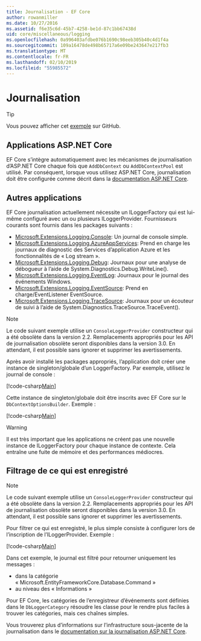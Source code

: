 ```yaml
---
title: Journalisation - EF Core
author: rowanmiller
ms.date: 10/27/2016
ms.assetid: f6e35c6d-45b7-4258-be1d-87c1bb67438d
uid: core/miscellaneous/logging
ms.openlocfilehash: 0a996403afdbe076b1690c98eeb305b40c4d1f4a
ms.sourcegitcommit: 109a16478de498b65717a6e09be243647e217fb3
ms.translationtype: MT
ms.contentlocale: fr-FR
ms.lasthandoff: 02/10/2019
ms.locfileid: "55985572"
---
```

# <a name="logging"></a>Journalisation

> [!TIP]  
> Vous pouvez afficher cet [exemple](https://github.com/aspnet/EntityFramework.Docs/tree/master/samples/core/Miscellaneous/Logging) sur GitHub.

## <a name="aspnet-core-applications"></a>Applications ASP.NET Core

EF Core s’intègre automatiquement avec les mécanismes de journalisation d’ASP.NET Core chaque fois que `AddDbContext` ou `AddDbContextPool` est utilisé. Par conséquent, lorsque vous utilisez ASP.NET Core, journalisation doit être configurée comme décrit dans la [documentation ASP.NET Core](https://docs.microsoft.com/aspnet/core/fundamentals/logging?tabs=aspnetcore2x).

## <a name="other-applications"></a>Autres applications

EF Core journalisation actuellement nécessite un ILoggerFactory qui est lui-même configuré avec un ou plusieurs ILoggerProvider. Fournisseurs courants sont fournis dans les packages suivants :

* [Microsoft.Extensions.Logging.Console](https://www.nuget.org/packages/Microsoft.Extensions.Logging.Console/): Un journal de console simple.
* [Microsoft.Extensions.Logging.AzureAppServices](https://www.nuget.org/packages/Microsoft.Extensions.Logging.AzureAppServices/): Prend en charge les journaux de diagnostic des Services d’application Azure et les fonctionnalités de « Log stream ».
* [Microsoft.Extensions.Logging.Debug](https://www.nuget.org/packages/Microsoft.Extensions.Logging.Debug/): Journaux pour une analyse de débogueur à l’aide de System.Diagnostics.Debug.WriteLine().
* [Microsoft.Extensions.Logging.EventLog](https://www.nuget.org/packages/Microsoft.Extensions.Logging.EventLog/): Journaux pour le journal des événements Windows.
* [Microsoft.Extensions.Logging.EventSource](https://www.nuget.org/packages/Microsoft.Extensions.Logging.EventSource/): Prend en charge/EventListener EventSource.
* [Microsoft.Extensions.Logging.TraceSource](https://www.nuget.org/packages/Microsoft.Extensions.Logging.TraceSource/): Journaux pour un écouteur de suivi à l’aide de System.Diagnostics.TraceSource.TraceEvent().

> [!NOTE]
> Le code suivant exemple utilise un `ConsoleLoggerProvider` constructeur qui a été obsolète dans la version 2.2. Remplacements appropriés pour les API de journalisation obsolète seront disponibles dans la version 3.0. En attendant, il est possible sans ignorer et supprimer les avertissements.

Après avoir installé les packages appropriés, l’application doit créer une instance de singleton/globale d’un LoggerFactory. Par exemple, utilisez le journal de console :

[!code-csharp[Main](../../../samples/core/Miscellaneous/Logging/Logging/BloggingContext.cs#DefineLoggerFactory)]

Cette instance de singleton/globale doit être inscrits avec EF Core sur le `DbContextOptionsBuilder`. Exemple :

[!code-csharp[Main](../../../samples/core/Miscellaneous/Logging/Logging/BloggingContext.cs#RegisterLoggerFactory)]

> [!WARNING]
> Il est très important que les applications ne créent pas une nouvelle instance de ILoggerFactory pour chaque instance de contexte. Cela entraîne une fuite de mémoire et des performances médiocres.

## <a name="filtering-what-is-logged"></a>Filtrage de ce qui est enregistré

> [!NOTE]
> Le code suivant exemple utilise un `ConsoleLoggerProvider` constructeur qui a été obsolète dans la version 2.2. Remplacements appropriés pour les API de journalisation obsolète seront disponibles dans la version 3.0. En attendant, il est possible sans ignorer et supprimer les avertissements.

Pour filtrer ce qui est enregistré, le plus simple consiste à configurer lors de l’inscription de l’ILoggerProvider. Exemple :

[!code-csharp[Main](../../../samples/core/Miscellaneous/Logging/Logging/BloggingContextWithFiltering.cs#DefineLoggerFactory)]

Dans cet exemple, le journal est filtré pour retourner uniquement les messages :
 * dans la catégorie « Microsoft.EntityFrameworkCore.Database.Command »
 * au niveau des « Informations »

Pour EF Core, les catégories de l’enregistreur d’événements sont définies dans le `DbLoggerCategory` résoudre les classe pour le rendre plus faciles à trouver les catégories, mais ces chaînes simples.

Vous trouverez plus d’informations sur l’infrastructure sous-jacente de la journalisation dans le [documentation sur la journalisation ASP.NET Core](https://docs.microsoft.com/aspnet/core/fundamentals/logging?tabs=aspnetcore2x).
